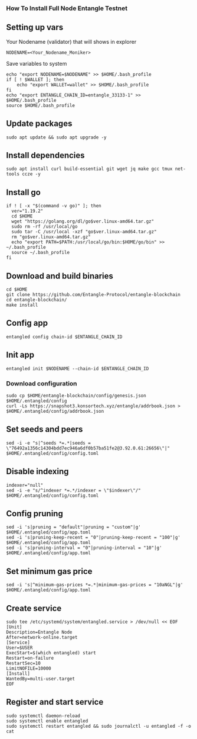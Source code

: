 ### How To Install Full Node Entangle Testnet

## Setting up vars
Your Nodename (validator) that will shows in explorer
```
NODENAME=<Your_Nodename_Moniker>
```

Save variables to system
```
echo "export NODENAME=$NODENAME" >> $HOME/.bash_profile
if [ ! $WALLET ]; then
	echo "export WALLET=wallet" >> $HOME/.bash_profile
fi
echo "export ENTANGLE_CHAIN_ID=entangle_33133-1" >> $HOME/.bash_profile
source $HOME/.bash_profile
```

## Update packages
```
sudo apt update && sudo apt upgrade -y
```

## Install dependencies
```
sudo apt install curl build-essential git wget jq make gcc tmux net-tools ccze -y
```

## Install go
```
if ! [ -x "$(command -v go)" ]; then
  ver="1.19.2"
  cd $HOME
  wget "https://golang.org/dl/go$ver.linux-amd64.tar.gz"
  sudo rm -rf /usr/local/go
  sudo tar -C /usr/local -xzf "go$ver.linux-amd64.tar.gz"
  rm "go$ver.linux-amd64.tar.gz"
  echo "export PATH=$PATH:/usr/local/go/bin:$HOME/go/bin" >> ~/.bash_profile
  source ~/.bash_profile
fi
```

## Download and build binaries
```
cd $HOME
git clone https://github.com/Entangle-Protocol/entangle-blockchain
cd entangle-blockchain/
make install
```

## Config app
```
entangled config chain-id $ENTANGLE_CHAIN_ID
```

## Init app
```
entangled init $NODENAME --chain-id $ENTANGLE_CHAIN_ID
```

### Download configuration
```
sudo cp $HOME/entangle-blockchain/config/genesis.json $HOME/.entangled/config
curl -Ls https://snapshot3.konsortech.xyz/entangle/addrbook.json > $HOME/.entangled/config/addrbook.json
```

## Set seeds and peers
```
sed -i -e "s|^seeds *=.*|seeds = \"76492a1356c14304bdd7ec946a6df0b57ba51fe2@3.92.0.61:26656\"|" $HOME/.entangled/config/config.toml
```

## Disable indexing
```
indexer="null"
sed -i -e "s/^indexer *=.*/indexer = \"$indexer\"/" $HOME/.entangled/config/config.toml
```

## Config pruning
```
sed -i 's|pruning = "default"|pruning = "custom"|g' $HOME/.entangled/config/app.toml
sed -i 's|pruning-keep-recent = "0"|pruning-keep-recent = "100"|g' $HOME/.entangled/config/app.toml
sed -i 's|pruning-interval = "0"|pruning-interval = "10"|g' $HOME/.entangled/config/app.toml
```

## Set minimum gas price
```
sed -i 's|^minimum-gas-prices *=.*|minimum-gas-prices = "10aNGL"|g' $HOME/.entangled/config/app.toml
```

## Create service
```
sudo tee /etc/systemd/system/entangled.service > /dev/null << EOF
[Unit]
Description=Entangle Node
After=network-online.target
[Service]
User=$USER
ExecStart=$(which entangled) start
Restart=on-failure
RestartSec=10
LimitNOFILE=10000
[Install]
WantedBy=multi-user.target
EOF
```

## Register and start service
```
sudo systemctl daemon-reload
sudo systemctl enable entangled
sudo systemctl restart entangled && sudo journalctl -u entangled -f -o cat
```
